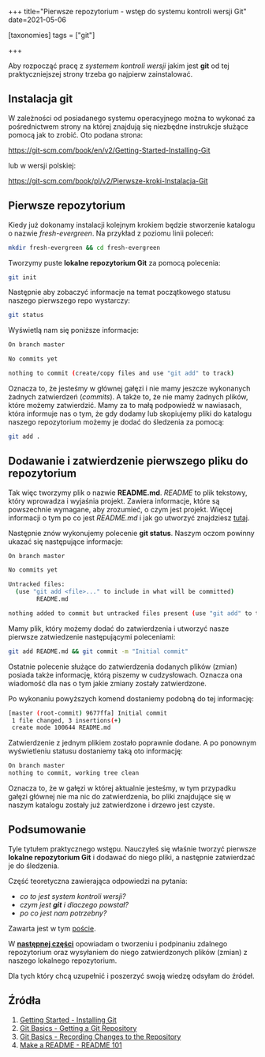 +++
title="Pierwsze repozytorium  - wstęp do systemu kontroli wersji Git"
date=2021-05-06

[taxonomies]
tags = ["git"]

+++

Aby rozpocząć pracę z *systemem kontroli wersji* jakim jest **git** od tej praktyczniejszej strony trzeba go najpierw zainstalować. 

## Instalacja git

W zależności od posiadanego systemu operacyjnego można to wykonać za pośrednictwem strony na której znajdują się niezbędne instrukcje służące pomocą jak to zrobić. Oto podana strona:

https://git-scm.com/book/en/v2/Getting-Started-Installing-Git

lub w wersji polskiej:

https://git-scm.com/book/pl/v2/Pierwsze-kroki-Instalacja-Git

## Pierwsze repozytorium

Kiedy już dokonamy instalacji kolejnym krokiem będzie stworzenie katalogu o nazwie *fresh-evergreen*. Na przykład z poziomu linii poleceń:
```bash
mkdir fresh-evergreen && cd fresh-evergreen
```

Tworzymy puste **lokalne repozytorium Git** za pomocą polecenia:
```bash
git init
```

Następnie aby zobaczyć informacje na temat początkowego statusu naszego pierwszego repo wystarczy:
```bash
git status
```

Wyświetlą nam się poniższe informacje:
```bash
On branch master

No commits yet

nothing to commit (create/copy files and use "git add" to track)
```

Oznacza to, że jesteśmy w głównej gałęzi i nie mamy jeszcze wykonanych żadnych zatwierdzeń (*commits*). A także to, że nie mamy żadnych plików, które możemy zatwierdzić. Mamy za to małą podpowiedź w nawiasach, która informuje nas o tym, że gdy dodamy lub skopiujemy pliki do katalogu naszego repozytorium możemy je dodać do śledzenia za pomocą:
```bash
git add .
```

## Dodawanie i zatwierdzenie pierwszego pliku do repozytorium

Tak więc tworzymy plik o nazwie **README.md**. *README* to plik tekstowy, który wprowadza i wyjaśnia projekt. Zawiera informacje, które są powszechnie wymagane, aby zrozumieć, o czym jest projekt. Więcej informacji o tym po co jest *README.md* i jak go utworzyć znajdziesz [tutaj](https://www.makeareadme.com/).

Następnie znów wykonujemy polecenie **git status**. Naszym oczom powinny ukazać się następujące informacje:
```bash
On branch master

No commits yet

Untracked files:
  (use "git add <file>..." to include in what will be committed)
        README.md

nothing added to commit but untracked files present (use "git add" to track)
```

Mamy plik, który możemy dodać do zatwierdzenia i utworzyć nasze pierwsze zatwiedzenie następującymi poleceniami:
```bash
git add README.md && git commit -m "Initial commit"
```
Ostatnie polecenie służące do zatwierdzenia dodanych plików (zmian) posiada także informację, którą piszemy w cudzysłowach. Oznacza ona wiadomość dla nas o tym jakie zmiany zostały zatwierdzone.

Po wykonaniu powyższych komend dostaniemy podobną do tej informację:
```bash
[master (root-commit) 9677ffa] Initial commit
 1 file changed, 3 insertions(+)
 create mode 100644 README.md
```

Zatwierdzenie z jednym plikiem zostało poprawnie dodane. A po ponownym wyświetleniu statusu dostaniemy taką oto informację:
```bash
On branch master
nothing to commit, working tree clean
```

Oznacza to, że w gałęzi w której aktualnie jesteśmy, w tym przypadku gałęzi głównej nie ma nic do zatwierdzenia, bo pliki znajdujące się w naszym katalogu zostały już zatwierdzone i drzewo jest czyste.

## Podsumowanie
Tyle tytułem praktycznego wstępu. Nauczyłeś się właśnie tworzyć pierwsze **lokalne repozytorium Git** i dodawać do niego pliki, a następnie zatwierdzać je do śledzenia.

Część teoretyczna zawierająca odpowiedzi na pytania:
- *co to jest system kontroli wersji?*
- *czym jest **git** i dlaczego powstał?*
- *po co jest nam potrzebny?*

Zawarta jest w tym [poście](https://tadeuszsikorski.github.io/blog/git-system-kontroli-wersji/).

W [**następnej części**](https://tadeuszsikorski.github.io/blog/zdalne-repozytorium/) opowiadam o tworzeniu i podpinaniu zdalnego repozytorium oraz wysyłaniem do niego zatwierdzonych plików (zmian) z naszego lokalnego repozytorium. 

Dla tych który chcą uzupełnić i poszerzyć swoją wiedzę odsyłam do źródeł.

## Źródła

1. [Getting Started - Installing Git](http://git-scm.com/book/en/v2/Getting-Started-Installing-Git)
2. [Git Basics - Getting a Git Repository](http://git-scm.com/book/en/v2/Git-Basics-Getting-a-Git-Repository)
3. [Git Basics - Recording Changes to the Repository](http://git-scm.com/book/en/v2/Git-Basics-Recording-Changes-to-the-Repository)
4. [Make a README - README 101](https://www.makeareadme.com/)